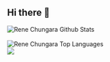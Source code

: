 ## Hi there 👋

<!--
**Rene-Chungara/Rene-Chungara** is a ✨ _special_ ✨ repository because its `README.md` (this file) appears on your GitHub profile.

Here are some ideas to get you started:

- 🔭 I’m currently working on ...
- 🌱 I’m currently learning ...
- 👯 I’m looking to collaborate on ...
- 🤔 I’m looking for help with ...
- 💬 Ask me about ...
- 📫 How to reach me: ...
- 😄 Pronouns: ...
- ⚡ Fun fact: ...
-->
<img align="center" src="https://github-readme-stats.vercel.app/api?username=Rene-Chungara&include_all_commits=true&count_private=true&show_icons=true&line_height=30&title_color=CDB4DB&icon_color=CDB4DB&text_color=D3D3D3&bg_color=0A0A0A" alt="Rene Chungara Github Stats">
<br />
<br />
<img src="https://github-readme-stats.vercel.app/api/top-langs/?username=Rene-Chungara&layout=compact&theme=dark&bg_color=0A0A0A" alt="Rene Chungara Top Languages"/>
<br />

<img src="https://github-contributor-stats.vercel.app/api?username=Rene-Chungara&limit=5&theme=tokyonight&combine_all_yearly_contributions=true"/>
